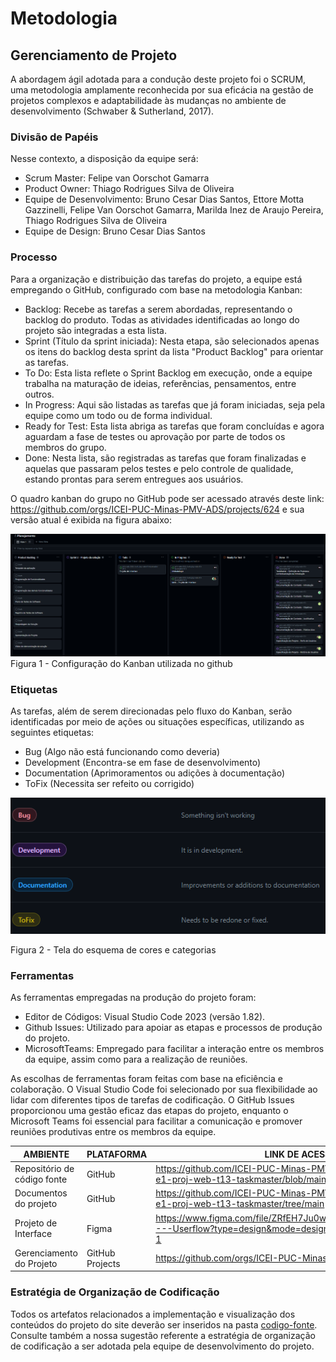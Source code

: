 
# Metodologia

## Gerenciamento de Projeto

A abordagem ágil adotada para a condução deste projeto foi o SCRUM, uma metodologia amplamente reconhecida por sua eficácia na gestão de projetos complexos e adaptabilidade às mudanças no ambiente de desenvolvimento (Schwaber & Sutherland, 2017).

### Divisão de Papéis

Nesse contexto, a disposição da equipe será:
- Scrum Master: Felipe van Oorschot Gamarra
- Product Owner: Thiago Rodrigues Silva de Oliveira
- Equipe de Desenvolvimento: Bruno Cesar Dias Santos, Ettore Motta Gazzinelli, Felipe Van Oorschot Gamarra, Marilda Inez de Araujo Pereira, Thiago Rodrigues Silva de Oliveira
- Equipe de Design: Bruno Cesar Dias Santos

### Processo

Para a organização e distribuição das tarefas do projeto, a equipe está empregando o GitHub, configurado com base na metodologia Kanban:
- Backlog: Recebe as tarefas a serem abordadas, representando o backlog do produto. Todas as atividades identificadas ao longo do projeto são integradas a esta lista.
- Sprint (Título da sprint iniciada): Nesta etapa, são selecionados apenas os itens do backlog desta sprint da lista "Product Backlog" para orientar as tarefas.
- To Do: Esta lista reflete o Sprint Backlog em execução, onde a equipe trabalha na maturação de ideias, referências, pensamentos, entre outros.
- In Progress: Aqui são listadas as tarefas que já foram iniciadas, seja pela equipe como um todo ou de forma individual.
- Ready for Test: Esta lista abriga as tarefas que foram concluídas e agora aguardam a fase de testes ou aprovação por parte de todos os membros do grupo.
- Done: Nesta lista, são registradas as tarefas que foram finalizadas e aquelas que passaram pelos testes e pelo controle de qualidade, estando prontas para serem entregues aos usuários.

O quadro kanban do grupo no GitHub pode ser acessado através deste link: https://github.com/orgs/ICEI-PUC-Minas-PMV-ADS/projects/624 e sua versão atual é exibida na figura abaixo:

![Kanban](https://github.com/ICEI-PUC-Minas-PMV-ADS/pmv-ads-2023-2-e1-proj-web-t13-taskmaster/blob/main/Kanban.PNG)
Figura 1 - Configuração do Kanban utilizada no github


### Etiquetas
<p>As tarefas, além de serem direcionadas pelo fluxo do Kanban, serão identificadas por meio de ações ou situações específicas, utilizando as seguintes etiquetas:</p>

<ul>
  <li>Bug (Algo não está funcionando como deveria)</li>
  <li>Development (Encontra-se em fase de desenvolvimento)</li>
  <li>Documentation (Aprimoramentos ou adições à documentação)</li>
  <li>ToFix (Necessita ser refeito ou corrigido)</li>
</ul>


![Labels](https://github.com/ICEI-PUC-Minas-PMV-ADS/pmv-ads-2023-2-e1-proj-web-t13-taskmaster/blob/main/Labels.PNG)

Figura 2 - Tela do esquema de cores e categorias</figcaption>

  
### Ferramentas

As ferramentas empregadas na produção do projeto foram:
- Editor de Códigos: Visual Studio Code 2023 (versão 1.82).
- Github Issues: Utilizado para apoiar as etapas e processos de produção do projeto.
- MicrosoftTeams: Empregado para facilitar a interação entre os membros da equipe, assim como para a realização de reuniões.

As escolhas de ferramentas foram feitas com base na eficiência e colaboração. O Visual Studio Code foi selecionado por sua flexibilidade ao lidar com diferentes tipos de tarefas de codificação. O GitHub Issues proporcionou uma gestão eficaz das etapas do projeto, enquanto o Microsoft Teams foi essencial para facilitar a comunicação e promover reuniões produtivas entre os membros da equipe.

| AMBIENTE                            | PLATAFORMA                         | LINK DE ACESSO                         |
|-------------------------------------|------------------------------------|----------------------------------------|
| Repositório de código fonte         | GitHub                             | https://github.com/ICEI-PUC-Minas-PMV-ADS/pmv-ads-2023-2-e1-proj-web-t13-taskmaster/blob/main/codigo-fonte/README.md                           |
| Documentos do projeto               | GitHub                             | https://github.com/ICEI-PUC-Minas-PMV-ADS/pmv-ads-2023-2-e1-proj-web-t13-taskmaster/tree/main                           |
| Projeto de Interface                | Figma                              | https://www.figma.com/file/ZRfEH7Ju0wuMJebkO1KtsT/TaskMaster---Userflow?type=design&mode=design&t=wLOWJNDP49SSRe7y-1 |
| Gerenciamento do Projeto            | GitHub Projects                    | https://github.com/orgs/ICEI-PUC-Minas-PMV-ADS/projects/624                          |


### Estratégia de Organização de Codificação 

Todos os artefatos relacionados a implementação e visualização dos conteúdos do projeto do site deverão ser inseridos na pasta [codigo-fonte](http://https://github.com/ICEI-PUC-Minas-PMV-ADS/WebApplicationProject-Template-v2/tree/main/codigo-fonte). Consulte também a nossa sugestão referente a estratégia de organização de codificação a ser adotada pela equipe de desenvolvimento do projeto.
